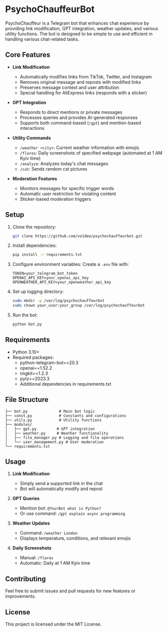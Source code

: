 # PsychoChauffeurBot

PsychoChauffeur is a Telegram bot that enhances chat experience by providing link modification, GPT integration, weather updates, and various utility functions. The bot is designed to be simple to use and efficient in handling various chat-related tasks.

## Core Features

- **Link Modification**
  - Automatically modifies links from TikTok, Twitter, and Instagram
  - Removes original message and reposts with modified links
  - Preserves message context and user attribution
  - Special handling for AliExpress links (responds with a sticker)

- **GPT Integration**
  - Responds to direct mentions or private messages
  - Processes queries and provides AI-generated responses
  - Supports both command-based (`/gpt`) and mention-based interactions

- **Utility Commands**
  - `/weather <city>`: Current weather information with emojis
  - `/flares`: Daily screenshots of specified webpage (automated at 1 AM Kyiv time)
  - `/analyze`: Analyzes today's chat messages
  - `/cat`: Sends random cat pictures

- **Moderation Features**
  - Monitors messages for specific trigger words
  - Automatic user restriction for violating content
  - Sticker-based moderation triggers

## Setup

1. Clone the repository:

   ```bash
   git clone https://github.com/vo1dee/psychochauffeurbot.git
   ```

2. Install dependencies:

   ```bash
   pip install -r requirements.txt
   ```

3. Configure environment variables:
   Create a `.env` file with:
   ```
   TOKEN=your_telegram_bot_token
   OPENAI_API_KEY=your_openai_api_key
   OPENWEATHER_API_KEY=your_openweather_api_key
   ```

4. Set up logging directory:

   ```bash
   sudo mkdir -p /var/log/psychochauffeurbot
   sudo chown your_user:your_group /var/log/psychochauffeurbot
   ```

5. Run the bot:

   ```bash
   python bot.py
   ```

## Requirements

- Python 3.10+
- Required packages:
  - python-telegram-bot==20.3
  - openai==1.52.2
  - imgkit==1.2.3
  - pytz==2023.3
  - Additional dependencies in requirements.txt

## File Structure

```
├── bot.py              # Main bot logic
├── const.py            # Constants and configurations
├── utils.py            # Utility functions
├── modules/
│   ├── gpt.py         # GPT integration
│   ├── weather.py     # Weather functionality
│   ├── file_manager.py # Logging and file operations
│   └── user_management.py # User moderation
└── requirements.txt
```

## Usage

1. **Link Modification**
   - Simply send a supported link in the chat
   - Bot will automatically modify and repost

2. **GPT Queries**
   - Mention bot: `@YourBot what is Python?`
   - Or use command: `/gpt explain async programming`

3. **Weather Updates**
   - Command: `/weather London`
   - Displays temperature, conditions, and relevant emojis

4. **Daily Screenshots**
   - Manual: `/flares`
   - Automatic: Daily at 1 AM Kyiv time

## Contributing

Feel free to submit issues and pull requests for new features or improvements.

## License

This project is licensed under the MIT License.
